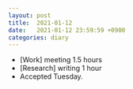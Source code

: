 ```yaml
---
layout: post
title:  2021-01-12
date:   2021-01-12 23:59:59 +0900
categories: diary
---
```


- [Work] meeting 1.5 hours
- [Research] writing 1 hour
- Accepted Tuesday.
